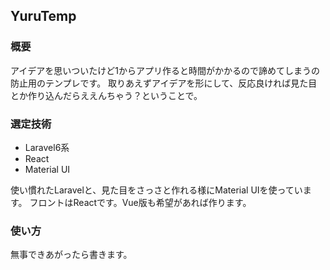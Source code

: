 ## YuruTemp

### 概要
アイデアを思いついたけど1からアプリ作ると時間がかかるので諦めてしまうの防止用のテンプレです。
取りあえずアイデアを形にして、反応良ければ見た目とか作り込んだらええんちゃう？ということで。

### 選定技術
* Laravel6系
* React
* Material UI
  
使い慣れたLaravelと、見た目をさっさと作れる様にMaterial UIを使っています。
フロントはReactです。Vue版も希望があれば作ります。

### 使い方
無事できあがったら書きます。

